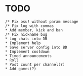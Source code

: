 # TODO

	/* Fix osu! without param message
	/* Fix log with commas
	* Add member, kick and ban
	/* Fix nickname bug
	* Log chats into DB
	* Implement help
	* Save server config into BD
	* Implement cooldown
	* Timed announcements
	* Roll
	* Post count per channel(?)
	* Add games(?)